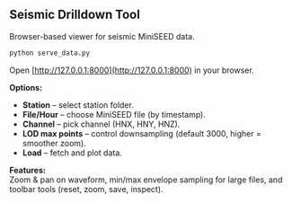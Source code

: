 ## Seismic Drilldown Tool

Browser-based viewer for seismic MiniSEED data.

```bash
python serve_data.py
```

Open [http://127.0.0.1:8000](http://127.0.0.1:8000) in your browser.

**Options:**  
- **Station** – select station folder.  
- **File/Hour** – choose MiniSEED file (by timestamp).  
- **Channel** – pick channel (HNX, HNY, HNZ).  
- **LOD max points** – control downsampling (default 3000, higher = smoother zoom).  
- **Load** – fetch and plot data.  

**Features:**  
Zoom & pan on waveform, min/max envelope sampling for large files, and toolbar tools (reset, zoom, save, inspect).
